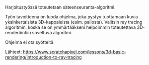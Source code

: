 Harjoitustyössä toteutetaan säteenseuranta-algoritmi.

Työn tavoitteena on luoda ohjelma, joka pystyy tuottamaan kuvia yksinkertaisista 3D-kappaleista (esim. pallosta).
Valitsin ray tracing algoritmin, koska se on ymmärtääkseni helpoimmin toteutettava 3D-renderöintiin soveltuva algoritmi.

Ohjelma ei ota syötteitä.

Lähteet:
<https://www.scratchapixel.com/lessons/3d-basic-rendering/introduction-to-ray-tracing>
